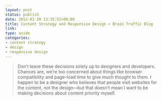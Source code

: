 ```yaml
---
layout: post
status: publish
date: 2012-01-20 13:35:51+00:00
title: Content Strategy and Responsive Design « Brain Traffic Blog
link:
type: aside
categories:
- content strategy
- design
- responsive design
---
```


> Don’t leave these decisions solely up to designers and developers. Chances are, we’re too concerned about things like browser compatibility and page-load time to give much thought to them. I happen to be a designer who believes that people visit websites for the content, not the design—but that doesn’t mean I want to be making decisions about content priority myself.
